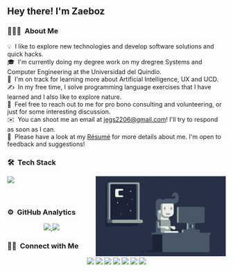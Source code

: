 <h2>Hey there! I'm Zaeboz</h2>

<!-- ## 👋 &nbsp;Hey there! I'm Zaeboz -->

### 👨🏻‍💻 &nbsp;About Me

💡 &nbsp;I like to explore new technologies and develop software solutions and quick hacks.\
🎓 &nbsp;I'm currently doing my degree work on my dregree Systems and Computer Engineering at the Universidad del Quindío.\
🌱 &nbsp;I'm on track for learning more about Artificial Intelligence, UX and UCD.\
✍️ &nbsp;In my free time, I solve programming language exercises that I have learned and I also like to explore nature.\
💬 &nbsp;Feel free to reach out to me for pro bono consulting and volunteering, or just for some interesting discussion.\
✉️ &nbsp;You can shoot me an email at jegs2206@gmail.com! I'll try to respond as soon as I can.\
📄 &nbsp;Please have a look at my [Résumé](https://jegs2206.hackerresume.io/d261f4c7-7e2f-4d38-8a61-a9489324dd74) for more details about me. I'm open to feedback and suggestions!

### 🛠 &nbsp;Tech Stack
<img alt="Night Coding" src="https://raw.githubusercontent.com/AVS1508/AVS1508/master/assets/Night-Coding.gif" align="right"/>
<!--tech stack icons-->
<!--tech stack icons-->
<p align="left">
  <a href="https://skillicons.dev">
    <img src="https://skillicons.dev/icons?i=c,java,py,go,php,css,html,js,matlab,r,mysql,firebase,figma,git,github,postman,docker,eclipse,vscode,idea,linux&perline=7" />
  </a>
</p>
<br>
<!-------------------------->

### ⚙️ &nbsp;GitHub Analytics

<p align="center">
  <a href="https://github.com/Zaeboz">
    <img height="160em" src="https://github-readme-stats-eight-theta.vercel.app/api?username=Zaeboz&show_icons=true&theme=algolia&include_all_commits=true&count_private=true"/>
    <img height="160em" src="https://github-readme-stats-eight-theta.vercel.app/api/top-langs/?username=Zaeboz&layout=compact&langs_count=8&theme=algolia"/>
  </a>
</p>

### 🤝🏻 &nbsp;Connect with Me

<p align="center">
  <a href="https://www.linkedin.com/in/zaeboz"><img src="https://img.shields.io/badge/-Juan%20Enmanuel%20G-0077B5?style=flat&logo=Linkedin&logoColor=white"/></a>
  <a href="https://www.hackerrank.com/profile/jegs2206"><img src="https://img.shields.io/badge/-@jegs2206-00EA64?style=flat&logo=HackerRank&logoColor=black"/></a>
  <a href="mailto:jegs2206@gmail.com"><img src="https://img.shields.io/badge/-jegs2206@gmail.com-D14836?style=flat&logo=Gmail&logoColor=white"/></a>
  <a href="https://www.instagram.com/old.woods/"><img src="https://img.shields.io/badge/-@old.woods-E4405F?style=flat&logo=Instagram&logoColor=white"/></a>
  <a href="https://www.facebook.com/juanenmanuel.gutierrezsanchez/"><img src="https://img.shields.io/badge/-@JEGS-1877F2?style=flat&logo=Facebook&logoColor=white"/></a>
  <a href="https://twitter.com/Old_woodss"><img src="https://img.shields.io/badge/-@Old_woodss-000000?style=flat&logo=X&logoColor=white"/></a>
  <a href="https://wa.me/573103591148"><img src="https://img.shields.io/badge/-@Juan E-25D366?style=flat&logo=WhatsApp&logoColor=white"/></a>
</p>
